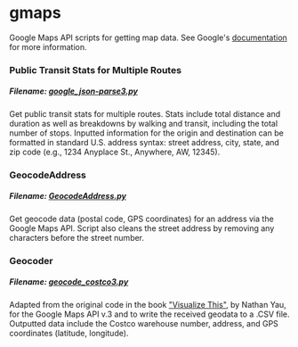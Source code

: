 gmaps
=====

Google Maps API scripts for getting map data. See Google's [documentation](https://developers.google.com/maps/documentation/javascript/tutorial) for more information.

### Public Transit Stats for Multiple Routes
##### Filename: [google_json-parse3.py](https://github.com/dnaeye/gmaps/blob/master/google_json-parse3.py)
Get public transit stats for multiple routes. Stats include total distance and duration as well as breakdowns by walking and transit, including the total number of stops. Inputted information for the origin and destination can be formatted in standard U.S. address syntax: street address, city, state, and zip code (e.g., 1234 Anyplace St., Anywhere, AW, 12345).

### GeocodeAddress
##### Filename: [GeocodeAddress.py](https://github.com/dnaeye/gmaps/blob/master/GeocodeAddress.py)
Get geocode data (postal code, GPS coordinates) for an address via the Google Maps API. Script also cleans the street address by removing any characters before the street number.

### Geocoder
##### Filename: [geocode_costco3.py](https://github.com/dnaeye/gmaps/blob/master/geocode_costco3.py)
Adapted from the original code in the book ["Visualize This"](http://book.flowingdata.com/), by Nathan Yau, for the Google Maps API v.3 and to write the received geodata to a .CSV file. Outputted data include the Costco warehouse number, address, and GPS coordinates (latitude, longitude).
